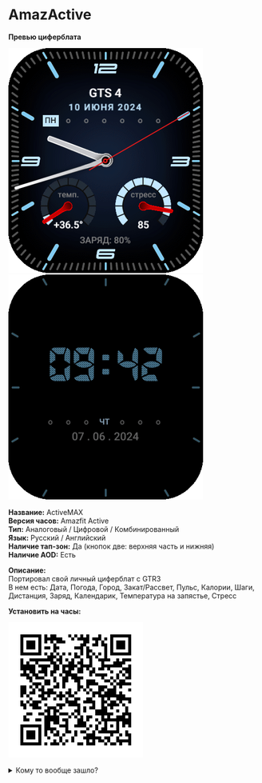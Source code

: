 # AmazActive
**Превью циферблата**



![preview](pr1_time.png) ![preview_aod](pr4_AOD.png)




**Название:** ActiveMAX<br>
**Версия часов:** Amazfit Active<br>
**Тип:** Аналоговый / Цифровой / Комбинированный<br>
**Язык:** Русский / Английский<br>
**Наличие тап-зон:** Да (кнопок две: верхняя часть и нижняя)<br>
**Наличие AOD:** Есть <br>

**Описание:** <br>
Портировал свой личный циферблат с GTR3 <br>
В нем есть: Дата, Погода, Город, Закат/Рассвет, Пульс, Калории, Шаги, Дистанция, Заряд, Календарик, Температура на запястье, Стресс

**Установить на часы:** <br>

![setup](QR_V2.png)



<details>
<summary>Кому то вообще зашло?</summary>
возможно, буду дорабатывать, если есть пожелания - сообщите, что ли
</details>
